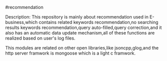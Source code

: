 #recommendation

Description:
  This repository is mainly about recommendation used in E-business,which contains related keywords recommendation,no searching results keywords recommendation,query auto-filled,query correction,and it also has an automatic data update mechanism,all of these functions are realized based on user's log files.

  This modules are related on other open libraries,like jsoncpp,glog,and the http server framwork is mongoose which is a light c framwork.
